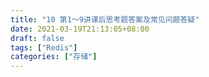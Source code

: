 ```yaml
---
title: "10 第1～9讲课后思考题答案及常见问题答疑"
date: 2021-03-19T21:13:05+08:00
draft: false
tags: ["Redis"]
categories: ["存储"]
---
```

